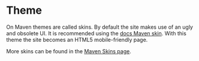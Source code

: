 # Theme

On Maven themes are called skins. By default the site makes use of an ugly and obsolete UI. It is recommended using the [docs Maven skin](https://github.com/Bernardo-MG/docs-maven-skin). With this theme the site becomes an HTML5 mobile-friendly page.

More skins can be found in the [Maven Skins page](https://maven.apache.org/skins/index.html).

